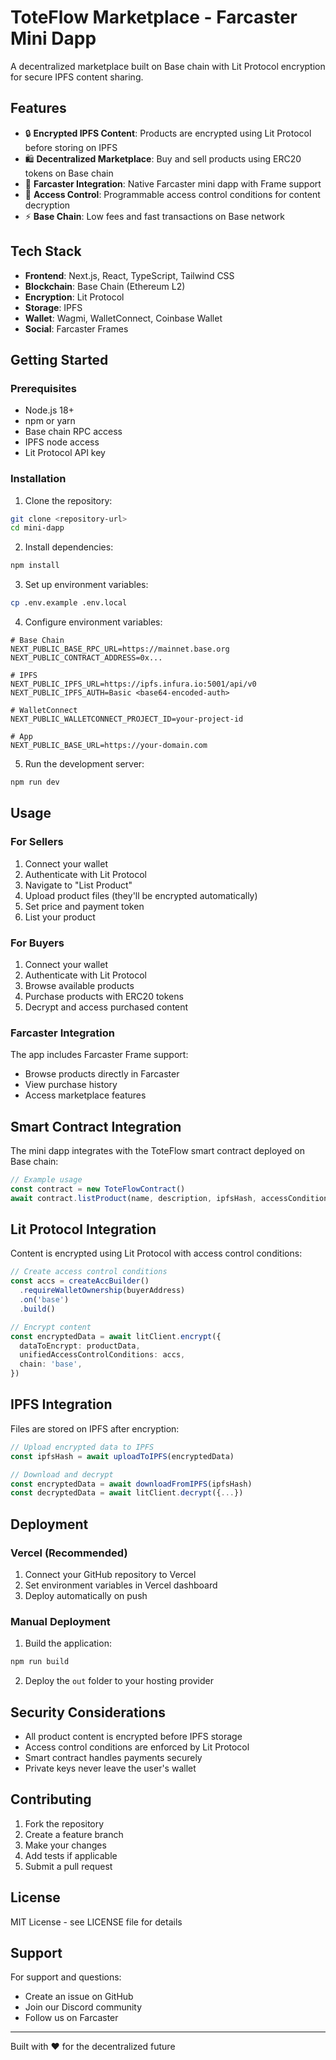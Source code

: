 # ToteFlow Marketplace - Farcaster Mini Dapp

A decentralized marketplace built on Base chain with Lit Protocol encryption for secure IPFS content sharing.

## Features

- 🔒 **Encrypted IPFS Content**: Products are encrypted using Lit Protocol before storing on IPFS
- 🛍️ **Decentralized Marketplace**: Buy and sell products using ERC20 tokens on Base chain
- 📱 **Farcaster Integration**: Native Farcaster mini dapp with Frame support
- 🔐 **Access Control**: Programmable access control conditions for content decryption
- ⚡ **Base Chain**: Low fees and fast transactions on Base network

## Tech Stack

- **Frontend**: Next.js, React, TypeScript, Tailwind CSS
- **Blockchain**: Base Chain (Ethereum L2)
- **Encryption**: Lit Protocol
- **Storage**: IPFS
- **Wallet**: Wagmi, WalletConnect, Coinbase Wallet
- **Social**: Farcaster Frames

## Getting Started

### Prerequisites

- Node.js 18+
- npm or yarn
- Base chain RPC access
- IPFS node access
- Lit Protocol API key

### Installation

1. Clone the repository:
```bash
git clone <repository-url>
cd mini-dapp
```

2. Install dependencies:
```bash
npm install
```

3. Set up environment variables:
```bash
cp .env.example .env.local
```

4. Configure environment variables:
```env
# Base Chain
NEXT_PUBLIC_BASE_RPC_URL=https://mainnet.base.org
NEXT_PUBLIC_CONTRACT_ADDRESS=0x...

# IPFS
NEXT_PUBLIC_IPFS_URL=https://ipfs.infura.io:5001/api/v0
NEXT_PUBLIC_IPFS_AUTH=Basic <base64-encoded-auth>

# WalletConnect
NEXT_PUBLIC_WALLETCONNECT_PROJECT_ID=your-project-id

# App
NEXT_PUBLIC_BASE_URL=https://your-domain.com
```

5. Run the development server:
```bash
npm run dev
```

## Usage

### For Sellers

1. Connect your wallet
2. Authenticate with Lit Protocol
3. Navigate to "List Product"
4. Upload product files (they'll be encrypted automatically)
5. Set price and payment token
6. List your product

### For Buyers

1. Connect your wallet
2. Authenticate with Lit Protocol
3. Browse available products
4. Purchase products with ERC20 tokens
5. Decrypt and access purchased content

### Farcaster Integration

The app includes Farcaster Frame support:

- Browse products directly in Farcaster
- View purchase history
- Access marketplace features

## Smart Contract Integration

The mini dapp integrates with the ToteFlow smart contract deployed on Base chain:

```typescript
// Example usage
const contract = new ToteFlowContract()
await contract.listProduct(name, description, ipfsHash, accessConditions, price, token)
```

## Lit Protocol Integration

Content is encrypted using Lit Protocol with access control conditions:

```typescript
// Create access control conditions
const accs = createAccBuilder()
  .requireWalletOwnership(buyerAddress)
  .on('base')
  .build()

// Encrypt content
const encryptedData = await litClient.encrypt({
  dataToEncrypt: productData,
  unifiedAccessControlConditions: accs,
  chain: 'base',
})
```

## IPFS Integration

Files are stored on IPFS after encryption:

```typescript
// Upload encrypted data to IPFS
const ipfsHash = await uploadToIPFS(encryptedData)

// Download and decrypt
const encryptedData = await downloadFromIPFS(ipfsHash)
const decryptedData = await litClient.decrypt({...})
```

## Deployment

### Vercel (Recommended)

1. Connect your GitHub repository to Vercel
2. Set environment variables in Vercel dashboard
3. Deploy automatically on push

### Manual Deployment

1. Build the application:
```bash
npm run build
```

2. Deploy the `out` folder to your hosting provider

## Security Considerations

- All product content is encrypted before IPFS storage
- Access control conditions are enforced by Lit Protocol
- Smart contract handles payments securely
- Private keys never leave the user's wallet

## Contributing

1. Fork the repository
2. Create a feature branch
3. Make your changes
4. Add tests if applicable
5. Submit a pull request

## License

MIT License - see LICENSE file for details

## Support

For support and questions:
- Create an issue on GitHub
- Join our Discord community
- Follow us on Farcaster

---

Built with ❤️ for the decentralized future
